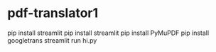 # pdf-translator1
pip install streamlit
 pip install streamlit
pip install PyMuPDF
pip install googletrans
streamlit run hi.py
